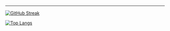 ---

[![GitHub Streak](http://github-readme-streak-stats.herokuapp.com?user=rntvilela&theme=dark&background=000000)](https://git.io/streak-stats)

[![Top Langs](https://github-readme-stats.vercel.app/api/top-langs/?username=rntvilela&layout=compact&theme=dark&show_icons=true&bg_color=000000)](https://github.com/anuraghazra/github-readme-stats)
